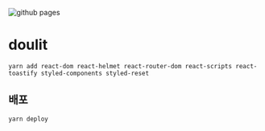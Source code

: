![github pages](https://github.com/sgd122/doulit/workflows/github%20pages/badge.svg)

# doulit

```CMD
yarn add react-dom react-helmet react-router-dom react-scripts react-toastify styled-components styled-reset
```

## 배포

```CMD
yarn deploy
```
